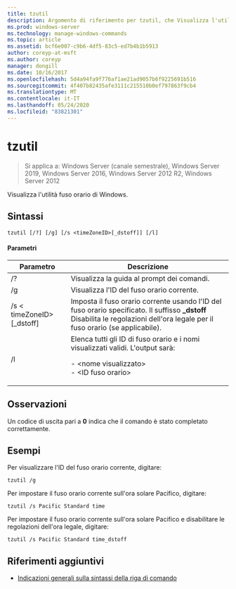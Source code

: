 ```yaml
---
title: tzutil
description: Argomento di riferimento per tzutil, che Visualizza l'utilità fuso orario di Windows.
ms.prod: windows-server
ms.technology: manage-windows-commands
ms.topic: article
ms.assetid: bcf6e007-c9b6-4df5-83c5-ed7b4b1b5913
author: coreyp-at-msft
ms.author: coreyp
manager: dongill
ms.date: 10/16/2017
ms.openlocfilehash: 5d4a94fa9f776af1ae21ad9057b6f9225691b516
ms.sourcegitcommit: 4f407b82435afe3111c215510b0ef797863f9cb4
ms.translationtype: MT
ms.contentlocale: it-IT
ms.lasthandoff: 05/24/2020
ms.locfileid: "83821301"
---
```

# <a name="tzutil"></a>tzutil

> Si applica a: Windows Server (canale semestrale), Windows Server 2019, Windows Server 2016, Windows Server 2012 R2, Windows Server 2012

Visualizza l'utilità fuso orario di Windows.

## <a name="syntax"></a>Sintassi
```
tzutil [/?] [/g] [/s <timeZoneID>[_dstoff]] [/l]
```
#### <a name="parameters"></a>Parametri
|Parametro|Descrizione|
|-------|--------|
|/?|Visualizza la guida al prompt dei comandi.|
|/g|Visualizza l'ID del fuso orario corrente.|
|/s \< timeZoneID> [_dstoff]|Imposta il fuso orario corrente usando l'ID del fuso orario specificato. Il suffisso **_dstoff** Disabilita le regolazioni dell'ora legale per il fuso orario (se applicabile).|
|/l|Elenca tutti gli ID di fuso orario e i nomi visualizzati validi. L'output sarà:<p>-   \<nome visualizzato><br />-   \<ID fuso orario>|

## <a name="remarks"></a>Osservazioni
Un codice di uscita pari a **0** indica che il comando è stato completato correttamente.

## <a name="examples"></a>Esempi
Per visualizzare l'ID del fuso orario corrente, digitare:
```
tzutil /g
```
Per impostare il fuso orario corrente sull'ora solare Pacifico, digitare:
```
tzutil /s Pacific Standard time
```
Per impostare il fuso orario corrente sull'ora solare Pacifico e disabilitare le regolazioni dell'ora legale, digitare:
```
tzutil /s Pacific Standard time_dstoff
```
## <a name="additional-references"></a>Riferimenti aggiuntivi
- [Indicazioni generali sulla sintassi della riga di comando](command-line-syntax-key.md)

